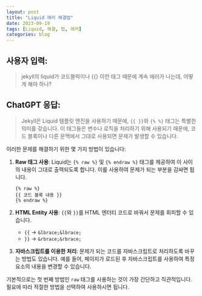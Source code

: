 ```yaml
---
layout: post
title: "Liquid 에러 해결법"
date: 2023-09-19
tags: [Liquid, 해결, 법, 에러]
categories: blog
---
```


## 사용자 입력:
> jekyll의  liquid가 코드블럭이나 {{} 이런 태그 때문에 계속 에러가 나는데, 어떻게 해야 하나?

## ChatGPT 응답:
> Jekyll은 Liquid 템플릿 엔진을 사용하기 때문에, `{{ }}`와 `{% %}` 태그는 특별한 의미를 갖습니다. 이 태그들은 변수나 로직을 처리하기 위해 사용되기 때문에, 코드 블록이나 다른 문맥에서 그대로 사용되면 문제가 발생할 수 있습니다.

이러한 문제를 해결하기 위한 몇 가지 방법이 있습니다:

1. **Raw 태그 사용**: Liquid는 `{% raw %}` 및 `{% endraw %}` 태그를 제공하여 이 사이의 내용이 그대로 출력되도록 합니다. 이를 사용하여 문제가 되는 부분을 감싸면 됩니다.

   ```liquid
   {% raw %}
   {{ 코드 블록 내용 }}
   {% endraw %}
   ```

2. **HTML Entity 사용**: `{{`와 `}}`를 HTML 엔터티 코드로 바꿔서 문제를 회피할 수 있습니다. 

   - `{{` → `&lbrace;&lbrace;`
   - `}}` → `&rbrace;&rbrace;`

3. **자바스크립트를 이용한 처리**: 문제가 되는 코드를 자바스크립트로 처리하도록 바꾸는 방법도 있습니다. 예를 들어, 페이지가 로드된 후 자바스크립트를 사용하여 특정 요소의 내용을 변경할 수 있습니다.

기본적으로는 첫 번째 방법인 `raw` 태그를 사용하는 것이 가장 간단하고 직관적입니다. 필요에 따라 적절한 방법을 선택하여 사용하시면 됩니다.


